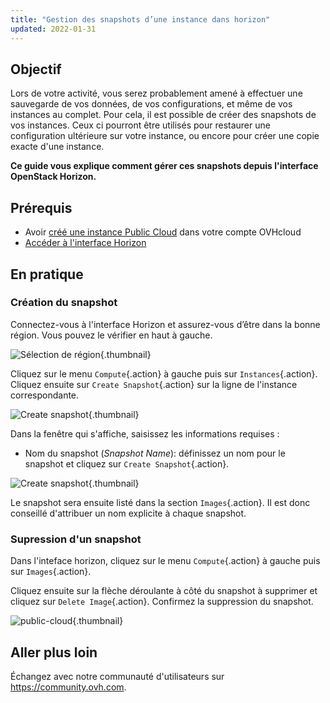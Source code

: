 ```yaml
---
title: "Gestion des snapshots d’une instance dans horizon"
updated: 2022-01-31
---
```


## Objectif

Lors de votre activité, vous serez probablement amené à effectuer une sauvegarde de vos données, de vos configurations, et même de vos instances au complet. Pour cela, il est possible de créer des snapshots de vos instances. Ceux ci pourront être utilisés pour restaurer une configuration ultérieure sur votre instance, ou encore pour créer une copie exacte d'une instance.

**Ce guide vous explique comment gérer ces snapshots depuis l'interface OpenStack Horizon.**

## Prérequis

- Avoir [créé une instance Public Cloud](/pages/public_cloud/compute/public-cloud-first-steps) dans votre compte OVHcloud
- [Accéder à l'interface Horizon](/pages/public_cloud/compute/introducing_horizon)

## En pratique

### Création du snapshot

Connectez-vous à l'interface Horizon et assurez-vous d’être dans la bonne région. Vous pouvez le vérifier en haut à gauche. 

![Sélection de région](images/region2021.png){.thumbnail}

Cliquez sur le menu `Compute`{.action} à gauche puis sur `Instances`{.action}. Cliquez ensuite sur `Create Snapshot`{.action} sur la ligne de l'instance correspondante.

![Create snapshot](images/createsnapshot.png){.thumbnail}

Dans la fenêtre qui s'affiche, saisissez les informations requises :

* Nom du snapshot (*Snapshot Name*): définissez un nom pour le snapshot et cliquez sur `Create Snapshot`{.action}.

![Create snapshot](images/createsnapshot2.png){.thumbnail}

Le snapshot sera ensuite listé dans la section `Images`{.action}. Il est donc conseillé d'attribuer un nom explicite à chaque snapshot. 

### Supression d'un snapshot

Dans l'inteface horizon, cliquez sur le menu `Compute`{.action} à gauche puis sur `Images`{.action}.

Cliquez ensuite sur la flèche déroulante à côté du snapshot à supprimer et cliquez sur `Delete Image`{.action}. Confirmez la suppression du snapshot.

![public-cloud](images/deletesnapshot.png){.thumbnail}

## Aller plus loin

Échangez avec notre communauté d'utilisateurs sur <https://community.ovh.com>.